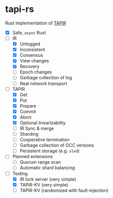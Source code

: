 # tapi-rs

Rust implementation of [TAPIR](https://syslab.cs.washington.edu/papers/tapir-tr-v2.pdf)

- [x] Safe, `async` Rust
- [ ] IR
  - [x] Unlogged
  - [x] Inconsistent
  - [x] Consensus
  - [x] View changes
  - [x] Recovery
  - [ ] Epoch changes
  - [ ] Garbage collection of log
  - [ ] Real network transport
- [ ] TAPIR
  - [x] Get
  - [x] Put
  - [x] Prepare
  - [x] Commit
  - [x] Abort
  - [x] Optional linearizability
  - [ ] IR Sync & merge
  - [ ] Sharding
  - [ ] Cooperative termination
  - [ ] Garbage collection of OCC versions
  - [ ] Persistent storage (e.g. `sled`)
- [ ] Planned extensions
  - [ ] Quorum range scan
  - [ ] Automatic shard balancing
- [ ] Testing
  - [x] IR lock server (very simple)
  - [x] TAPIR-KV (very simple)
  - [ ] TAPIR-KV (randomized with fault-injection)